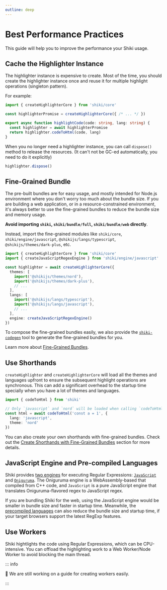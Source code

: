```yaml
---
outline: deep
---
```


# Best Performance Practices

This guide will help you to improve the performance your Shiki usage.

## Cache the Highlighter Instance

The highlighter instance is expensive to create. Most of the time, you should create the highlighter instance once and reuse it for multiple highlight operations (singleton pattern).

For example:

```ts
import { createHighlighterCore } from 'shiki/core'

const highlighterPromise = createHighlighterCore({ /* ... */ })

export async function highlightCode(code: string, lang: string) {
  const highlighter = await highlighterPromise
  return highlighter.codeToHtml(code, lang)
}
```

When you no longer need a highlighter instance, you can call `dispose()` method to release the resources. (It can't not be GC-ed automatically, you need to do it explicitly)

```ts
highlighter.dispose()
```

## Fine-Grained Bundle

The pre-built bundles are for easy usage, and mostly intended for Node.js environment where you don't worry too much about the bundle size. If you are building a web application, or in a resource-constrained environment, it's always better to use the fine-grained bundles to reduce the bundle size and memory usage.

**Avoid importing `shiki`, `shiki/bundle/full`, `shiki/bundle/web` directly**.

Instead, import the fine-grained modules like `shiki/core`, `shiki/engine/javascript`, `@shikijs/langs/typescript`, `@shikijs/themes/dark-plus`, etc.

```ts
import { createHighlighterCore } from 'shiki/core'
import { createJavaScriptRegexEngine } from 'shiki/engine/javascript'

const highlighter = await createHighlighterCore({
  themes: [
    import('@shikijs/themes/nord'),
    import('@shikijs/themes/dark-plus'),
    // ...
  ],
  langs: [
    import('@shikijs/langs/typescript'),
    import('@shikijs/langs/javascript'),
    // ...
  ],
  engine: createJavaScriptRegexEngine()
})
```

To compose the fine-grained bundles easily, we also provide the [`shiki-codegen`](/packages/codegen) tool to generate the fine-grained bundles for you.

Learn more about [Fine-Grained Bundles](/guide/bundles#fine-grained-bundle).

## Use Shorthands

`createHighlighter` and `createHighlighterCore` will load all the themes and languages upfront to ensure the subsequent highlight operations are synchronous. This can add a significant overhead to the startup time specially when you have a lot of themes and languages.

```ts
import { codeToHtml } from 'shiki'

// Only `javascript` and `nord` will be loaded when calling `codeToHtml`
const html = await codeToHtml('const a = 1', {
  lang: 'javascript',
  theme: 'nord'
})
```

You can also create your own shorthands with fine-grained bundles. Check out the [Create Shorthands with Fine-Grained Bundles](/guide/shorthands#create-shorthands-with-fine-grained-bundles) section for more details.

## JavaScript Engine and Pre-compiled Languages

Shiki provides [two engines](/guide/regex-engines) for executing Regular Expressions: [`JavaScript`](/guide/regex-engines#javascript-regexp-engine) and [`Oniguruma`](/guide/regex-engines#oniguruma-engine). The Oniguruma engine is a WebAssembly-based that compiled from C++ code, and `JavaScript` is a pure JavaScript engine that translates Oniguruma-flavored regex to JavaScript regex.

If you are bundling Shiki for the web, using the JavaScript engine would be smaller in bundle size and faster in startup time. Meanwhile, the [precompiled languages](/guide/regex-engines#pre-compiled-languages) can also reduce the bundle size and startup time, if your target browsers support the latest RegExp features.

## Use Workers

Shiki hightlights the code using Regular Expressions, which can be CPU-intensive. You can offload the highlighting work to a Web Worker/Node Worker to avoid blocking the main thread.

::: info

🚧 We are still working on a guide for creating workers easily.

:::

```

```

```

```
